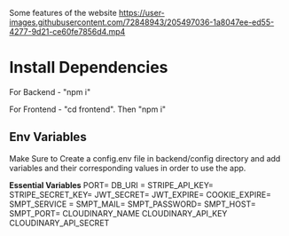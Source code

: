 Some features of the website
https://user-images.githubusercontent.com/72848943/205497036-1a8047ee-ed55-4277-9d21-ce60fe7856d4.mp4

# Install Dependencies

For Backend - "npm i"

For Frontend - "cd frontend". Then "npm i"

## Env Variables

Make Sure to Create a config.env file in backend/config directory and add variables and their corresponding values in order to use the app.

**Essential Variables**
PORT=
DB_URI =
STRIPE_API_KEY=
STRIPE_SECRET_KEY=
JWT_SECRET=
JWT_EXPIRE=
COOKIE_EXPIRE=
SMPT_SERVICE =
SMPT_MAIL=
SMPT_PASSWORD=
SMPT_HOST=
SMPT_PORT=
CLOUDINARY_NAME
CLOUDINARY_API_KEY
CLOUDINARY_API_SECRET
